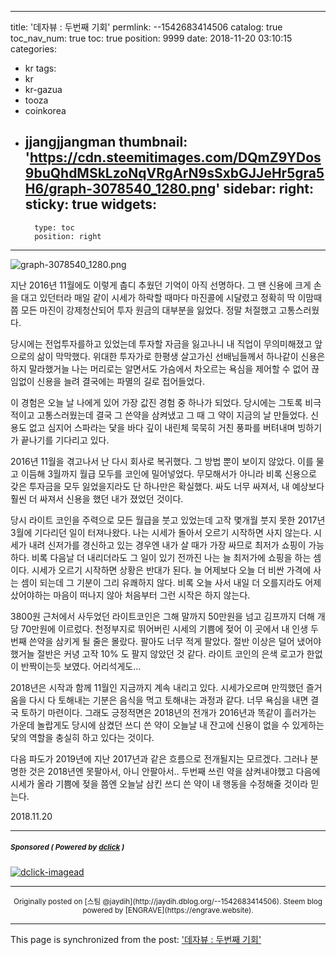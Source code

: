 
---
title: '데자뷰 : 두번째 기회'
permlink: --1542683414506
catalog: true
toc_nav_num: true
toc: true
position: 9999
date: 2018-11-20 03:10:15
categories:
- kr
tags:
- kr
- kr-gazua
- tooza
- coinkorea
- jjangjjangman
thumbnail: 'https://cdn.steemitimages.com/DQmZ9YDos9buQhdMSkLzoNqVRgArN9sSxbGJJeHr5gra5H6/graph-3078540_1280.png'
sidebar:
    right:
        sticky: true
widgets:
    -
        type: toc
        position: right
---


![graph-3078540_1280.png](https://cdn.steemitimages.com/DQmZ9YDos9buQhdMSkLzoNqVRgArN9sSxbGJJeHr5gra5H6/graph-3078540_1280.png)

지난 2016년 11월에도 이렇게 춥디 추웠던 기억이 아직 선명하다. 그 땐 신용에 크게 손을 대고 있던터라 매일 같이 시세가 하락할 때마다 마진콜에 시달렸고 정확히 딱 이맘때쯤 모든 마진이 강제청산되어 투자 원금의 대부분을 잃었다. 정말 처절했고 고통스러웠다.

당시에는 전업투자를하고 있었는데 투자할 자금을 잃고나니 내 직업이 무의미해졌고 앞으로의 삶이 막막했다. 위대한 투자가로 한평생 살고가신 선배님들께서 하나같이 신용은 하지 말라했거늘 나는 머리로는 알면서도 가슴에서 차오르는 욕심을 제어할 수 없어 끊임없이 신용을 늘려 결국에는 파멸의 길로 접어들었다.

이 경험은 오늘 날 나에게 있어 가장 값진 경험 중 하나가 되었다. 당시에는 그토록 비극적이고 고통스러웠는데 결국 그 쓴약을 삼켜냈고 그 때 그 약이 지금의 날 만들었다. 신용도 없고 심지어 스파라는 닻을 바다 깊이 내린체 묵묵히 거친 풍파를 버텨내며 빙하기가 끝나기를 기다리고 있다.

2016년 11월을 겪고나서 난 다시 회사로 복귀했다. 그 방법 뿐이 보이지 않았다. 이를 물고 이듬해 3월까지 월급 모두를 코인에 밀어넣었다. 무모해서가 아니라 비록 신용으로 갖은 투자금을 모두 잃었을지라도 단 하나만은 확실했다. 싸도 너무 싸져서, 내 예상보다 훨씬 더 싸져서 신용을 했던 내가 졌었던 것이다.

당시 라이트 코인을 주력으로 모든 월급을 붓고 있었는데 고작 몇개월 붓지 못한 2017년 3월에 기다리던 일이 터져나왔다. 나는 시세가 돌아서 오르기 시작하면 사지 않는다. 시세가 내려 신저가를 경신하고 있는 경우엔 내가 살 때가 가장 싸므로 최저가 쇼핑이 가능하다. 비록 다음날 더 내리더라도 그 일이 있기 전까진 나는 늘 최저가에 쇼핑을 하는 셈이다. 시세가 오르기 시작하면 상황은 반대가 된다. 늘 어제보다 오늘 더 비싼 가격에 사는 셈이 되는데 그 기분이 그리 유쾌하지 않다. 비록 오늘 사서 내일 더 오를지라도 어제 샀어야하는 마음이 떠나지 않아 처음부터 그런 시작은 하지 않는다. 

3800원 근처에서 사두었던 라이트코인은 그해 말까지 50만원을 넘고 김프까지 더해 개당 70만원에 이르렀다. 천정부지로 뛰어버린 시세의 기쁨에 젖어 이 곳에서 내 인생 두번째 쓴약을 삼키게 될 줄은 몰랐다. 팔아도 너무 적게 팔았다. 절반 이상은 덜어 냈어야 했거늘 절반은 커녕 고작 10% 도 팔지 않았던 것 같다. 라이트 코인의 은색 로고가 한없이 반짝이는듯 보였다. 어리석게도...

2018년은 시작과 함께 11월인 지금까지 계속 내리고 있다. 시세가오르며 만끽했던 즐거움을 다시 다 토해내는 기분은 음식을 먹고 토해내는 과정과 같다. 너무 욕심을 내면 결국 토하기 마련이다. 그래도 긍정적면은 2018년의 전개가 2016년과 똑같이 흘러가는 가운데 놀랍게도 당시에 삼켰던 쓰디 쓴 약이 오늘날 내 잔고에 신용이 없을 수 있게하는 닻의 역할을 충실히 하고 있다는 것이다. 

다음 파도가 2019년에 지난 2017년과 같은 흐름으로 전개될지는 모르겠다. 그러나 분명한 것은 2018년엔 못팔아서, 아니 안팔아서.. 두번째 쓰린 약을 삼켜내야했고 다음에 시세가 올라 기쁨에 젖을 쯤엔 오늘날 삼킨 쓰디 쓴 약이 내 행동을 수정해줄 것이라 믿는다.

2018.11.20

---

#####  <sub> **Sponsored ( Powered by [dclick](https://www.dclick.io) )** </sub>
[![dclick-imagead](https://s3.ap-northeast-2.amazonaws.com/dclick/image/dclick/1540980285836.jpg)](https://api.dclick.io/v1/c?x=eyJhbGciOiJIUzI1NiIsInR5cCI6IkpXVCJ9.eyJjIjoiamF5ZGloIiwicyI6Ii0tMTU0MjY4MzQxNDUwNiIsImEiOlsiaS0xMCJdLCJ1cmwiOiJodHRwczovL2tyLXVzZWQuZ2l0aHViLmlvLyIsImlhdCI6MTU0MjY4MzQxNCwiZXhwIjoxODU4MDQzNDE0fQ.4tOzy_EhM0rd0aSjGBLZNDXAxu8he562JzozH2zVP-0)

***
<center><sup>Originally posted on [스팀 @jaydih](http://jaydih.dblog.org/--1542683414506). Steem blog powered by [ENGRAVE](https://engrave.website).</sup></center>

- - -

This page is synchronized from the post: ['데자뷰 : 두번째 기회'](https://steemit.com/@jaydih/--1542683414506)
